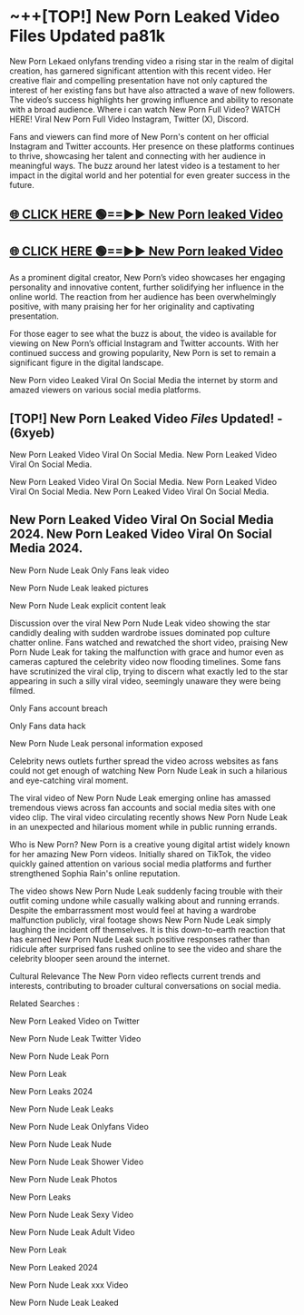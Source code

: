 # ~++[TOP!]  New Porn Leaked Video Files Updated pa81k<br>

 New Porn Lekaed onlyfans trending video a rising star in the realm of digital creation, has garnered significant attention with this recent video. Her creative flair and compelling presentation have not only captured the interest of her existing fans but have also attracted a wave of new followers. The video’s success highlights her growing influence and ability to resonate with a broad audience.
Where i can watch  New Porn Full Video? WATCH HERE! Viral  New Porn Full Video Instagram, Twitter (X), Discord.


Fans and viewers can find more of  New Porn's content on her official Instagram and Twitter accounts. Her presence on these platforms continues to thrive, showcasing her talent and connecting with her audience in meaningful ways. The buzz around her latest video is a testament to her impact in the digital world and her potential for even greater success in the future.


## [🌐 CLICK HERE 🟢==►►  New Porn leaked Video ](https://error-example.blogspot.com/2024/09/new-indian.html&ref=git)

## [🌐 CLICK HERE 🟢==►►  New Porn leaked Video ](https://error-example.blogspot.com/2024/09/new-indian.html&ref=git)


As a prominent digital creator,  New Porn’s video showcases her engaging personality and innovative content, further solidifying her influence in the online world. The reaction from her audience has been overwhelmingly positive, with many praising her for her originality and captivating presentation.

For those eager to see what the buzz is about, the video is available for viewing on  New Porn’s official Instagram and Twitter accounts. With her continued success and growing popularity,  New Porn is set to remain a significant figure in the digital landscape.


  New Porn video Leaked Viral On Social Media the internet by storm and amazed viewers on various social media platforms.


## [TOP!]  New Porn Leaked Video *Files* Updated! - (6xyeb) 

 New Porn Leaked Video Viral On Social Media. New Porn Leaked Video Viral On Social Media.

 New Porn Leaked Video Viral On Social Media. New Porn Leaked Video Viral On Social Media. New Porn Leaked Video Viral On Social Media.


##  New Porn Leaked Video Viral On Social Media 2024. New Porn Leaked Video Viral On Social Media 2024.
 New Porn Nude Leak Only Fans leak video

 New Porn Nude Leak leaked pictures

 New Porn Nude Leak explicit content leak

Discussion over the viral  New Porn Nude Leak video showing the star candidly dealing with sudden wardrobe issues dominated pop culture chatter online. Fans watched and rewatched the short video, praising  New Porn Nude Leak for taking the malfunction with grace and humor even as cameras captured the celebrity video now flooding timelines. Some fans have scrutinized the viral clip, trying to discern what exactly led to the star appearing in such a silly viral video, seemingly unaware they were being filmed.


Only Fans account breach

Only Fans data hack

 New Porn Nude Leak personal information exposed

Celebrity news outlets further spread the video across websites as fans could not get enough of watching  New Porn Nude Leak in such a hilarious and eye-catching viral moment.


The viral video of  New Porn Nude Leak emerging online has amassed tremendous views across fan accounts and social media sites with one video clip. The viral video circulating recently shows  New Porn Nude Leak in an unexpected and hilarious moment while in public running errands.


Who is  New Porn?  New Porn is a creative young digital artist widely known for her amazing  New Porn videos. Initially shared on TikTok, the video quickly gained attention on various social media platforms and further strengthened Sophia Rain's online reputation.

The video shows  New Porn Nude Leak suddenly facing trouble with their outfit coming undone while casually walking about and running errands. Despite the embarrassment most would feel at having a wardrobe malfunction publicly, viral footage shows  New Porn Nude Leak simply laughing the incident off themselves. It is this down-to-earth reaction that has earned  New Porn Nude Leak such positive responses rather than ridicule after surprised fans rushed online to see the video and share the celebrity blooper seen around the internet.

Cultural Relevance The  New Porn video reflects current trends and interests, contributing to broader cultural conversations on social media.

Related Searches :

 New Porn Leaked Video on Twitter

 New Porn Nude Leak Twitter Video

 New Porn Nude Leak Porn

 New Porn Leak 

 New Porn Leaks 2024

 New Porn Nude Leak Leaks

 New Porn Nude Leak Onlyfans Video

 New Porn Nude Leak Nude

 New Porn Nude Leak Shower Video

 New Porn Nude Leak Photos

 New Porn Leaks

 New Porn Nude Leak Sexy Video

 New Porn Nude Leak Adult Video

 New Porn Leak

 New Porn Leaked 2024

 New Porn Nude Leak xxx Video

 New Porn Nude Leak Leaked